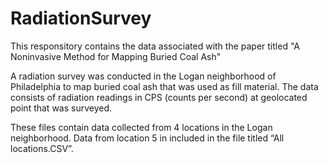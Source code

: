 # RadiationSurvey

This responsitory contains the data associated with the paper titled "A Noninvasive Method for Mapping Buried Coal Ash"

A radiation survey was conducted in the Logan neighborhood of Philadelphia to map buried coal ash that was used as fill material. The data consists of radiation readings in CPS (counts per second) at geolocated point that was surveyed.

These files contain data collected from 4 locations in the Logan neighborhood. Data from location 5 in included in the file titled “All locations.CSV”.
